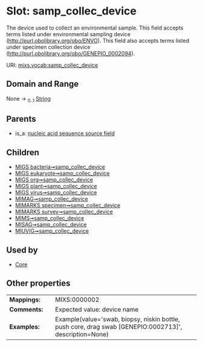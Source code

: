 
# Slot: samp_collec_device


The device used to collect an environmental sample. This field accepts terms listed under environmental sampling device (http://purl.obolibrary.org/obo/ENVO). This field also accepts terms listed under specimen collection device (http://purl.obolibrary.org/obo/GENEPIO_0002094).

URI: [mixs.vocab:samp_collec_device](https://w3id.org/mixs/vocab/samp_collec_device)


## Domain and Range

None &#8594;  <sub>0..1</sub> [String](types/String.md)

## Parents

 *  is_a: [nucleic acid sequence source field](nucleic_acid_sequence_source_field.md)

## Children

 *  [MIGS bacteria➞samp_collec_device](MIGS_bacteria_samp_collec_device.md)
 *  [MIGS eukaryote➞samp_collec_device](MIGS_eukaryote_samp_collec_device.md)
 *  [MIGS org➞samp_collec_device](MIGS_org_samp_collec_device.md)
 *  [MIGS plant➞samp_collec_device](MIGS_plant_samp_collec_device.md)
 *  [MIGS virus➞samp_collec_device](MIGS_virus_samp_collec_device.md)
 *  [MIMAG➞samp_collec_device](MIMAG_samp_collec_device.md)
 *  [MIMARKS specimen➞samp_collec_device](MIMARKS_specimen_samp_collec_device.md)
 *  [MIMARKS survey➞samp_collec_device](MIMARKS_survey_samp_collec_device.md)
 *  [MIMS➞samp_collec_device](MIMS_samp_collec_device.md)
 *  [MISAG➞samp_collec_device](MISAG_samp_collec_device.md)
 *  [MIUVIG➞samp_collec_device](MIUVIG_samp_collec_device.md)

## Used by

 * [Core](Core.md)

## Other properties

|  |  |  |
| --- | --- | --- |
| **Mappings:** | | MIXS:0000002 |
| **Comments:** | | Expected value: device name |
| **Examples:** | | Example(value='swab, biopsy, niskin bottle, push core, drag swab [GENEPIO:0002713]', description=None) |

